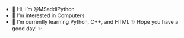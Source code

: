 - 👋 Hi, I’m @MSaddiPython
- 👀 I’m interested in Computers
- 🌱 I’m currently learning Python, C++,  and HTML
✨ Hope you have a good day! ✨

